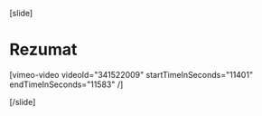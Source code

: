 [slide]
# Rezumat

[vimeo-video videoId="341522009" startTimeInSeconds="11401" endTimeInSeconds="11583" /]

[/slide]